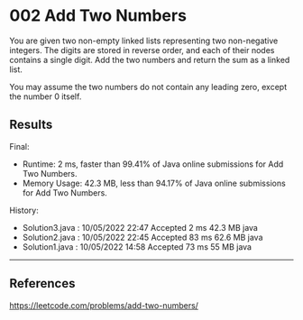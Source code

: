 002 Add Two Numbers
===================

You are given two non-empty linked lists representing two non-negative integers. The digits are stored in reverse order, and each of their nodes contains a single digit. Add the two numbers and return the sum as a linked list.

You may assume the two numbers do not contain any leading zero, except the number 0 itself.

## Results

Final:

- Runtime: 2 ms, faster than 99.41% of Java online submissions for Add Two Numbers.
- Memory Usage: 42.3 MB, less than 94.17% of Java online submissions for Add Two Numbers.

History:
- Solution3.java : 10/05/2022 22:47	Accepted	2 ms	42.3 MB	java
- Solution2.java : 10/05/2022 22:45	Accepted	83 ms	62.6 MB	java
- Solution1.java : 10/05/2022 14:58	Accepted	73 ms	55 MB java


---

## References

https://leetcode.com/problems/add-two-numbers/